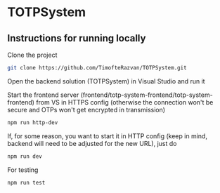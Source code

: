 # TOTPSystem

<h2>Instructions for running locally</h2>
Clone the project

```bash
git clone https://github.com/TimofteRazvan/TOTPSystem.git
```

Open the backend solution (TOTPSystem) in Visual Studio and run it

Start the frontend server (frontend/totp-system-frontend/totp-system-frontend) from VS in HTTPS config (otherwise the connection won't be secure and OTPs won't get encrypted in transmission)

```bash
npm run http-dev
```

If, for some reason, you want to start it in HTTP config (keep in mind, backend will need to be adjusted for the new URL), just do

```bash
npm run dev
```

For testing

```bash
npm run test
```
